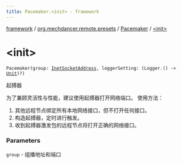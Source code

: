 ```yaml
---
title: Pacemaker.<init> - framework
---
```


[framework](../../index.html) / [org.mechdancer.remote.presets](../index.html) / [Pacemaker](index.html) / [&lt;init&gt;](./-init-.html)

# &lt;init&gt;

`Pacemaker(group: `[`InetSocketAddress`](https://docs.oracle.com/javase/6/docs/api/java/net/InetSocketAddress.html)`, loggerSetting: (Logger.() -> `[`Unit`](https://kotlinlang.org/api/latest/jvm/stdlib/kotlin/-unit/index.html)`)?)`

起搏器

为了兼顾灵活性与性能，建议使用起搏器打开网络端口。
使用方法：

1. 其他远程节点绑定所有本地网络接口，但不打开任何接口。
2. 构造起搏器，定时进行触发。
3. 收到起搏器激发包的远程节点将打开正确的网络接口。

### Parameters

`group` - 组播地址和端口